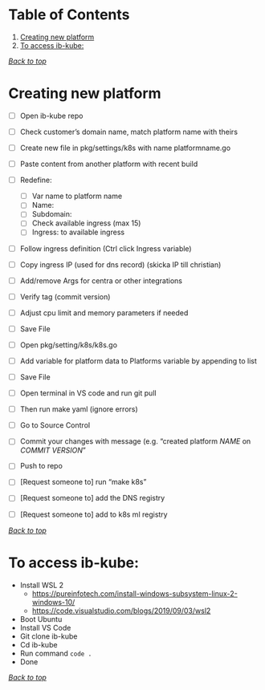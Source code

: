 # Table of Contents
1. [Creating new platform](#creating-new-platform)
1. [To access ib-kube:](#to-access-ib-kube)
[](#table-of-contents)

[*Back to top*](#table-of-contents)

# Creating new platform
- [ ] Open ib-kube repo
- [ ] Check customer’s domain name, match platform name with theirs
- [ ] Create new file in pkg/settings/k8s with name platformname.go
- [ ] Paste content from another platform with recent build
- [ ] Redefine:  
  - [ ] Var name to platform name  
  - [ ] Name:
  - [ ] Subdomain:
  - [ ] Check available ingress (max 15)
  - [ ] Ingress: to available ingress

- [ ] Follow ingress definition (Ctrl click Ingress variable)
- [ ] Copy ingress IP (used for dns record) (skicka IP till christian)
- [ ] Add/remove Args for centra or other integrations
- [ ] Verify tag (commit version)
- [ ] Adjust cpu limit and memory parameters if needed
- [ ] Save File

- [ ] Open pkg/setting/k8s/k8s.go
- [ ] Add variable for platform data to Platforms variable by appending to list
- [ ] Save File

- [ ] Open terminal  in VS code and run git pull
- [ ] Then run make yaml (ignore errors)

- [ ] Go to Source Control
- [ ] Commit your changes with message (e.g. “created platform _NAME_ on _COMMIT VERSION_”
- [ ] Push to repo

- [ ] [Request someone to] run “make k8s” 
- [ ] [Request someone to] add the DNS registry
- [ ] [Request someone to] add to k8s ml registry

[*Back to top*](#table-of-contents)

# To access ib-kube:
  * Install WSL 2  
    * https://pureinfotech.com/install-windows-subsystem-linux-2-windows-10/  
    * https://code.visualstudio.com/blogs/2019/09/03/wsl2  
  * Boot Ubuntu  
  * Install VS Code  
  * Git clone ib-kube  
  * Cd ib-kube  
  * Run command ``code .``  
  * Done  

[*Back to top*](#table-of-contents)
